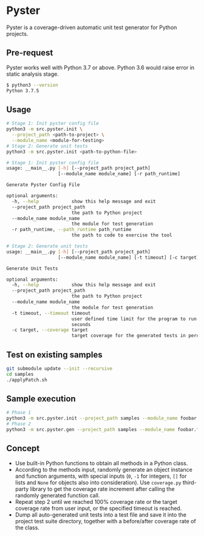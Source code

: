 # Pyster

Pyster is a coverage-driven automatic unit test generator for Python projects.

## Pre-request
Pyster works well with Python 3.7 or above. Python 3.6 would raise error in static analysis stage. 
```bash
$ python3 --version
Python 3.7.5
```

## Usage
```bash
# Stage 1: Init pyster config file
python3 -m src.pyster.init \
  --project_path <path-to-project> \
  --module_name <module-for-testing>
# Stage 2: Generate unit tests
python3 -m src.pyster.init <path-to-python-file>
```

```bash
# Stage 1: Init pyster config file
usage: __main__.py [-h] [--project_path project_path]
                   [--module_name module_name] [-r path_runtime]

Generate Pyster Config File

optional arguments:
  -h, --help            show this help message and exit
  --project_path project_path
                        the path to Python project
  --module_name module_name
                        the module for test generation
  -r path_runtime, --path_runtime path_runtime
                        the path to code to exercise the tool

# Stage 2: Generate unit tests
usage: __main__.py [-h] [--project_path project_path]
                   [--module_name module_name] [-t timeout] [-c target]  

Generate Unit Tests

optional arguments:
  -h, --help            show this help message and exit
  --project_path project_path
                        the path to Python project
  --module_name module_name
                        the module for test generation
  -t timeout, --timeout timeout
                        user defined time limit for the program to run in
                        seconds
  -c target, --coverage target
                        target coverage for the generated tests in percentage
```

## Test on existing samples
```bash
git submodule update --init --recursive
cd samples
./applyPatch.sh
```

## Sample execution
```bash
# Phase 1
python3 -m src.pyster.init --project_path samples --module_name foobar.foobar
# Phase 2
python3 -m src.pyster.gen --project_path samples --module_name foobar.foobar
```


## Concept
* Use built-in Python functions to obtain all methods in a Python class.
* According to the methods input, randomly generate an object instance and function arguments, with special inputs (`0`, `-1` for integers, `[]` for lists and `None` for objects also into consideration). Use `coverage.py` third-party library to get the coverage rate increment after calling the randomly generated function call.
* Repeat step 2 until we reached 100% coverage rate or the target coverage rate from user input, or the specified timeout is reached.
* Dump all auto-generated unit tests into a test file and save it into the project test suite directory, together with a before/after coverage rate of the class.
